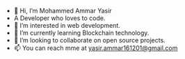- 👋 Hi, I’m Mohammed Ammar Yasir
- A Developer who loves to code.
- 👀 I’m interested in web development.
- 🌱 I’m currently learning Blockchain technology.
- 💞️ I’m looking to collaborate on open source projects.
- 📫 You can reach mme at yasir.ammar161201@gmail.com

<!---
MYasir161201/MYasir161201 is a ✨ special ✨ repository because its `README.md` (this file) appears on your GitHub profile.
You can click the Preview link to take a look at your changes.
--->
